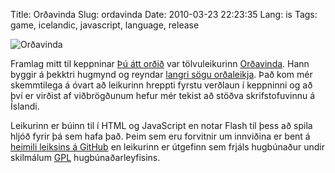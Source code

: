Title: Orðavinda
Slug: ordavinda
Date: 2010-03-23 22:23:35
Lang: is
Tags: game, icelandic, javascript, language, release

![Orðavinda](/files/ordavinda.png)

Framlag mitt til keppninar [Þú átt orðið][1] var tölvuleikurinn [Orðavinda][2]. Hann byggir á þekktri hugmynd og reyndar [langri sögu orðaleikja][3].  Það kom mér skemmtilega á óvart að leikurinn hreppti fyrstu verðlaun í keppninni og að því er virðist af viðbrögðunum hefur mér tekist að stöðva skrifstofuvinnu á Íslandi. 

Leikurinn er búinn til í HTML og JavaScript en notar Flash til þess að spila hljóð fyrir þá sem hafa það. Þeim sem eru forvitnir um innviðina er bent á [heimili leiksins á GitHub][4] en leikurinn er útgefinn sem frjáls hugbúnaður undir skilmálum [GPL][5] hugbúnaðarleyfisins.

[1]: http://ordid.is/
[2]: /programs/ordavinda/
[3]: http://en.wikipedia.org/wiki/Word_game
[4]: http://github.com/borgar/ordavinda "Orðavinda á GitHub"
[5]: http://gplv3.fsf.org/
